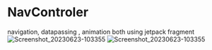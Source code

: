 # NavControler
navigation, datapassing , animation both using jetpack fragment
![Screenshot_20230623-103355](https://github.com/Arjun-00/NavControler/assets/76726126/fd2ee7ea-4629-4373-8b6b-4affda838437)
![Screenshot_20230623-103355](https://github.com/Arjun-00/NavControler/assets/76726126/e5fa5bf2-c08f-46e6-af4c-3e29c2980571)
